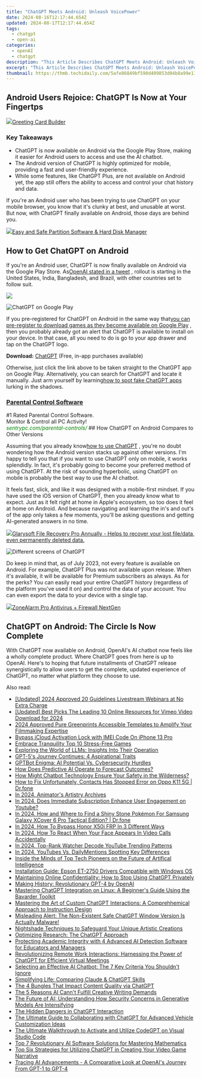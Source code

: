 ```yaml
---
title: "ChatGPT Meets Android: Unleash VoicePower"
date: 2024-08-16T12:17:44.654Z
updated: 2024-08-17T12:17:44.654Z
tags:
  - chatgpt
  - open-ai
categories:
  - openAI
  - chatgpt
description: "This Article Describes ChatGPT Meets Android: Unleash VoicePower"
excerpt: "This Article Describes ChatGPT Meets Android: Unleash VoicePower"
thumbnail: https://thmb.techidaily.com/5afe86849bf590d409853d04b8a99e11d10b3e991d982afab53fab4cf94688c5.jpg
---
```


## Android Users Rejoice: ChatGPT Is Now at Your Fingertps

<!-- affiliate ads begin -->
<a href="https://secure.2checkout.com/order/checkout.php?PRODS=2067133&QTY=1&AFFILIATE=108875&CART=1"><img src="https://www.pearlmountainsoft.com/n_img/product/gcb/banScrn.jpg" border="0">Greeting Card Builder</a>
<!-- affiliate ads end -->
### Key Takeaways

* ChatGPT is now available on Android via the Google Play Store, making it easier for Android users to access and use the AI chatbot.
* The Android version of ChatGPT is highly optimized for mobile, providing a fast and user-friendly experience.
* While some features, like ChatGPT Plus, are not available on Android yet, the app still offers the ability to access and control your chat history and data.

 If you're an Android user who has been trying to use ChatGPT on your mobile browser, you know that it's clunky at best, and unusable at worst. But now, with ChatGPT finally available on Android, those days are behind you.

<!-- affiliate ads begin -->
<a href="https://secure.2checkout.com/order/checkout.php?PRODS=22741618&QTY=1&AFFILIATE=108875&CART=1"><img src="https://www.diskpart.com/resource/images/index/dp-index-img-banner-people@2x.png" border="0">Easy and Safe Partition Software & Hard Disk Manager</a>
<!-- affiliate ads end -->
## How to Get ChatGPT on Android

 If you're an Android user, ChatGPT is now finally available on Android via the Google Play Store. As[OpenAI stated in a tweet](https://twitter.com/OpenAI/status/1683854695398522881) , rollout is starting in the United States, India, Bangladesh, and Brazil, with other countries set to follow suit.

<!-- affiliate ads begin -->
<a href="https://shop.copernic.com/order/checkout.php?PRODS=41033091&QTY=1&AFFILIATE=108875&CART=1"><img src="https://secure.2checkout.com/images/merchant/8d30aa96e72440759f74bd2306c1fa3d/Copernic-2023-Affiliate-728x90-Advanced.png" border="0"></a>
<!-- affiliate ads end -->
![ChatGPT on Google Play](https://static1.makeuseofimages.com/wordpress/wp-content/uploads/wm/2023/07/chatgpt-google-play-1.jpg)

 If you pre-registered for ChatGPT on Android in the same way that[you can pre-register to download games as they become available on Google Play](https://www.makeuseof.com/pre-register-games-google-play-store/) , then you probably already got an alert that ChatGPT is available to install on your device. In that case, all you need to do is go to your app drawer and tap on the ChatGPT logo.

**Download:** [ChatGPT](https://www.anrdoezrs.net/links/7251228/type/dlg/sid/UUmuoUeUpU2028180/https://play.google.com/store/apps/details?id=com.openai.chatgpt&hl=en&gl=US) (Free, in-app purchases available)

 Otherwise, just click the link above to be taken straight to the ChatGPT app on Google Play. Alternatively, you can search for ChatGPT and locate it manually. Just arm yourself by learning[how to spot fake ChatGPT apps](https://www.makeuseof.com/how-to-spot-fake-chatgpt-app-on-apple-app-store/) lurking in the shadows.

<!-- affiliate ads begin -->
<h3 id="200610"><a href="https://sentrypc.7eer.net/c/5597632/200610/3022">Parental Control Software</a></h3>
<span class="text-ad-content">
	#1 Rated Parental Control Software.<br/>
	Monitor & Control all PC Activity!<br/>
		<cite style="color:green">sentrypc.com/parental-controls/</cite>
	</span><img height="0" width="0" src="https://sentrypc.7eer.net/i/5597632/200610/3022" style="position:absolute;visibility:hidden;" border="0" />
<!-- affiliate ads end -->
## How ChatGPT on Android Compares to Other Versions

 Assuming that you already know[how to use ChatGPT](https://www.makeuseof.com/how-to-use-chatgpt-by-openai) , you're no doubt wondering how the Android version stacks up against other versions. I'm happy to tell you that if you want to use ChatGPT only on mobile, it works splendidly. In fact, it's probably going to become your preferred method of using ChatGPT. At the risk of sounding hyperbolic, using ChatGPT on mobile is probably the best way to use the AI chatbot.

 It feels fast, slick, and like it was designed with a mobile-first mindset. If you have used the iOS version of ChatGPT, then you already know what to expect. Just as it felt right at home in Apple's ecosystem, so too does it feel at home on Android. And because navigating and learning the in's and out's of the app only takes a few moments, you'll be asking questions and getting AI-generated answers in no time.

<!-- affiliate ads begin -->
<a href="https://order.glarysoft.com/order/checkout.php?PRODS=35504869&QTY=1&AFFILIATE=108875&CART=1"><img src="https://secure.avangate.com/images/merchant/6734fa703f6633ab896eecbdfad8953a/products/1_FR-200-1.png" border="0">Glarysoft File Recovery Pro Annually -  Helps to recover your lost file/data, even permanently deleted data. 
</a>
<!-- affiliate ads end -->
![Different screens of ChatGPT](https://static1.makeuseofimages.com/wordpress/wp-content/uploads/wm/2023/07/chatgpt-android-overview.png)

 Do keep in mind that, as of July 2023, not every feature is available on Android. For example, ChatGPT Plus was not available upon release. When it's available, it will be available for Premium subscribers as always. As for the perks? You can easily read your entire ChatGPT history (regardless of the platform you've used it on) and control the data of your account. You can even export the data to your device with a single tap.

<!-- affiliate ads begin -->
<a href="https://estore.zonealarm.com/order/checkout.php?PRODS=38658749&QTY=1&AFFILIATE=108875&CART=1"><img src="https://sc1.checkpoint.com/sc1/za/images/boxes/pa_500.png" border="0">ZoneAlarm Pro Antivirus + Firewall NextGen</a>
<!-- affiliate ads end -->
## ChatGPT on Android: The Circle Is Now Complete

 With ChatGPT now available on Android, OpenAI's AI chatbot now feels like a wholly complete product. Where ChatGPT goes from here is up to OpenAI. Here's to hoping that future installments of ChatGPT release synergistically to allow users to get the complete, updated experience of ChatGPT, no matter what platform they choose to use.


<ins class="adsbygoogle"
     style="display:block"
     data-ad-format="autorelaxed"
     data-ad-client="ca-pub-7571918770474297"
     data-ad-slot="1223367746"></ins>



<ins class="adsbygoogle"
     style="display:block"
     data-ad-client="ca-pub-7571918770474297"
     data-ad-slot="8358498916"
     data-ad-format="auto"
     data-full-width-responsive="true"></ins>

<span class="atpl-alsoreadstyle">Also read:</span>
<div><ul>
<li><a href="https://screen-sharing-recording.techidaily.com/updated-2024-approved-20-guidelines-livestream-webinars-at-no-extra-charge/"><u>[Updated] 2024 Approved  20 Guidelines  Livestream Webinars at No Extra Charge</u></a></li>
<li><a href="https://vimeo-videos.techidaily.com/updated-best-picks-the-leading-10-online-resources-for-vimeo-video-download-for-2024/"><u>[Updated] Best Picks  The Leading 10 Online Resources for Vimeo Video Download for 2024</u></a></li>
<li><a href="https://fox-blue.techidaily.com/2024-approved-pure-greenprints-accessible-templates-to-amplify-your-filmmaking-expertise/"><u>2024 Approved  Pure Greenprints  Accessible Templates to Amplify Your Filmmaking Expertise</u></a></li>
<li><a href="https://activate-lock.techidaily.com/bypass-icloud-activation-lock-with-imei-code-on-iphone-13-pro-by-drfone-ios/"><u>Bypass iCloud Activation Lock with IMEI Code On iPhone 13 Pro</u></a></li>
<li><a href="https://screen-activity-recording.techidaily.com/embrace-tranquility-top-10-stress-free-games/"><u>Embrace Tranquility  Top 10 Stress-Free Games</u></a></li>
<li><a href="https://tech-haven.techidaily.com/exploring-the-world-of-llms-insights-into-their-operation/"><u>Exploring the World of LLMs: Insights Into Their Operation</u></a></li>
<li><a href="https://tech-haven.techidaily.com/gpt-5s-journey-continues-4-aspirational-traits/"><u>GPT-5's Journey Continues: 4 Aspirational Traits</u></a></li>
<li><a href="https://tech-haven.techidaily.com/gptbot-enigma-ai-potential-vs-cybersecurity-hurdles/"><u>GPTBot Enigma: AI Potential Vs. Cybersecurity Hurdles</u></a></li>
<li><a href="https://tech-haven.techidaily.com/how-does-predictive-ai-operate-to-forecast-outcomes/"><u>How Does Predictive AI Operate to Forecast Outcomes?</u></a></li>
<li><a href="https://tech-haven.techidaily.com/how-might-chatbot-technology-ensure-your-safety-in-the-wilderness/"><u>How Might Chatbot Technology Ensure Your Safety in the Wilderness?</u></a></li>
<li><a href="https://fix-guide.techidaily.com/how-to-fix-unfortunately-contacts-has-stopped-error-on-oppo-k11-5g-drfone-by-drfone-fix-android-problems-fix-android-problems/"><u>How to Fix Unfortunately, Contacts Has Stopped Error on Oppo K11 5G | Dr.fone</u></a></li>
<li><a href="https://extra-resources.techidaily.com/in-2024-animators-artistry-archives/"><u>In 2024, Animator's Artistry Archives</u></a></li>
<li><a href="https://youtube-clips.techidaily.com/in-2024-does-immediate-subscription-enhance-user-engagement-on-youtube/"><u>In 2024, Does Immediate Subscription Enhance User Engagement on Youtube?</u></a></li>
<li><a href="https://change-location.techidaily.com/in-2024-how-and-where-to-find-a-shiny-stone-pokemon-for-samsung-galaxy-xcover-6-pro-tactical-edition-drfone-by-drfone-virtual-android/"><u>In 2024, How and Where to Find a Shiny Stone Pokémon For Samsung Galaxy XCover 6 Pro Tactical Edition? | Dr.fone</u></a></li>
<li><a href="https://bypass-frp.techidaily.com/in-2024-how-to-bypass-honor-x50i-frp-in-3-different-ways-by-drfone-android/"><u>In 2024, How To Bypass Honor X50i FRP In 3 Different Ways</u></a></li>
<li><a href="https://facebook-video-content.techidaily.com/in-2024-how-to-react-when-your-face-appears-in-video-calls-accidentally/"><u>In 2024, How To React When Your Face Appears In Video Calls Accidentally</u></a></li>
<li><a href="https://youtube-lab.techidaily.com/24-top-rank-watcher-decode-youtube-trending-patterns/"><u>In 2024, Top-Rank Watcher  Decode YouTube Trending Patterns</u></a></li>
<li><a href="https://facebook-record-videos.techidaily.com/in-2024-youtubes-vs-dailymentions-spotting-key-differences/"><u>In 2024, YouTubes Vs. DailyMentions  Spotting Key Differences</u></a></li>
<li><a href="https://tech-haven.techidaily.com/inside-the-minds-of-top-tech-pioneers-on-the-future-of-artifical-intelligence/"><u>Inside the Minds of Top Tech Pioneers on the Future of Artifical Intelligence</u></a></li>
<li><a href="https://driver-download.techidaily.com/installation-guide-epson-et-2750-drivers-compatible-with-windows-os/"><u>Installation Guide: Epson ET-2750 Drivers Compatible with Windows OS</u></a></li>
<li><a href="https://tech-haven.techidaily.com/maintaining-online-confidentiality-how-to-stop-using-chatgpt-privately/"><u>Maintaining Online Confidentiality: How to Stop Using ChatGPT Privately</u></a></li>
<li><a href="https://tech-haven.techidaily.com/making-history-revolutionary-gpt-4-by-openai/"><u>Making History: Revolutionary GPT-4 by OpenAI</u></a></li>
<li><a href="https://tech-haven.techidaily.com/mastering-chatgpt-integration-on-linux-a-beginners-guide-using-the-bavarder-toolkit/"><u>Mastering ChatGPT Integration on Linux: A Beginner's Guide Using the Bavarder Toolkit</u></a></li>
<li><a href="https://tech-haven.techidaily.com/mastering-the-art-of-custom-chatgpt-interactions-a-comprehhemical-approach-to-instruction-design/"><u>Mastering the Art of Custom ChatGPT Interactions: A Comprehhemical Approach to Instruction Design</u></a></li>
<li><a href="https://tech-haven.techidaily.com/misleading-alert-the-non-existent-safe-chatgpt-window-version-is-actually-malware/"><u>Misleading Alert: The Non-Existent Safe ChatGPT Window Version Is Actually Malware!</u></a></li>
<li><a href="https://tech-haven.techidaily.com/nightshade-techniques-to-safeguard-your-unique-artistic-creations/"><u>Nightshade Techniques to Safeguard Your Unique Artistic Creations</u></a></li>
<li><a href="https://tech-haven.techidaily.com/optimizing-research-the-chatgpt-approach/"><u>Optimizing Research: The ChatGPT Approach</u></a></li>
<li><a href="https://tech-haven.techidaily.com/protecting-academic-integrity-with-4-advanced-ai-detection-software-for-educators-and-managers/"><u>Protecting Academic Integrity with 4 Advanced AI Detection Software for Educators and Managers</u></a></li>
<li><a href="https://tech-haven.techidaily.com/revolutionizing-remote-work-interactions-harnessing-the-power-of-chatgpt-for-efficient-virtual-meetings/"><u>Revolutionizing Remote Work Interactions: Harnessing the Power of ChatGPT for Efficient Virtual Meetings</u></a></li>
<li><a href="https://tech-haven.techidaily.com/selecting-an-effective-ai-chatbot-the-7-key-criteria-you-shouldnt-ignore/"><u>Selecting an Effective AI Chatbot: The 7 Key Criteria You Shouldn't Ignore</u></a></li>
<li><a href="https://tech-haven.techidaily.com/simplifying-life-comparing-claude-and-chatgpt-skills/"><u>Simplifying Life: Comparing Claude & ChatGPT Skills</u></a></li>
<li><a href="https://tech-haven.techidaily.com/the-4-bungles-that-impact-content-quality-via-chatgpt/"><u>The 4 Bungles That Impact Content Quality via ChatGPT</u></a></li>
<li><a href="https://tech-haven.techidaily.com/the-5-reasons-ai-cannt-fulfill-creative-writing-demands/"><u>The 5 Reasons AI Cann't Fulfill Creative Writing Demands</u></a></li>
<li><a href="https://tech-haven.techidaily.com/the-future-of-ai-understanding-how-security-concerns-in-generative-models-are-intensifying/"><u>The Future of AI: Understanding How Security Concerns in Generative Models Are Intensifying</u></a></li>
<li><a href="https://tech-haven.techidaily.com/the-hidden-dangers-in-chatgpt-interaction/"><u>The Hidden Dangers in ChatGPT Interaction</u></a></li>
<li><a href="https://tech-haven.techidaily.com/the-ultimate-guide-to-collaborating-with-chatgpt-for-advanced-vehicle-customization-ideas/"><u>The Ultimate Guide to Collaborating with ChatGPT for Advanced Vehicle Customization Ideas</u></a></li>
<li><a href="https://tech-haven.techidaily.com/the-ultimate-walkthrough-to-activate-and-utilize-codegpt-on-visual-studio-code/"><u>The Ultimate Walkthrough to Activate and Utilize CodeGPT on Visual Studio Code</u></a></li>
<li><a href="https://tech-haven.techidaily.com/top-7-revolutionary-ai-software-solutions-for-mastering-mathematics/"><u>Top 7 Revolutionary AI Software Solutions for Mastering Mathematics</u></a></li>
<li><a href="https://tech-haven.techidaily.com/top-six-strategies-for-utilizing-chatgpt-in-creating-your-video-game-narrative/"><u>Top Six Strategies for Utilizing ChatGPT in Creating Your Video Game Narrative</u></a></li>
<li><a href="https://tech-haven.techidaily.com/tracing-ai-advancements-a-comparative-look-at-openais-journey-from-gpt-1-to-gpt-4/"><u>Tracing AI Advancements - A Comparative Look at OpenAI's Journey From GPT-1 to GPT-4</u></a></li>
</ul></div>
